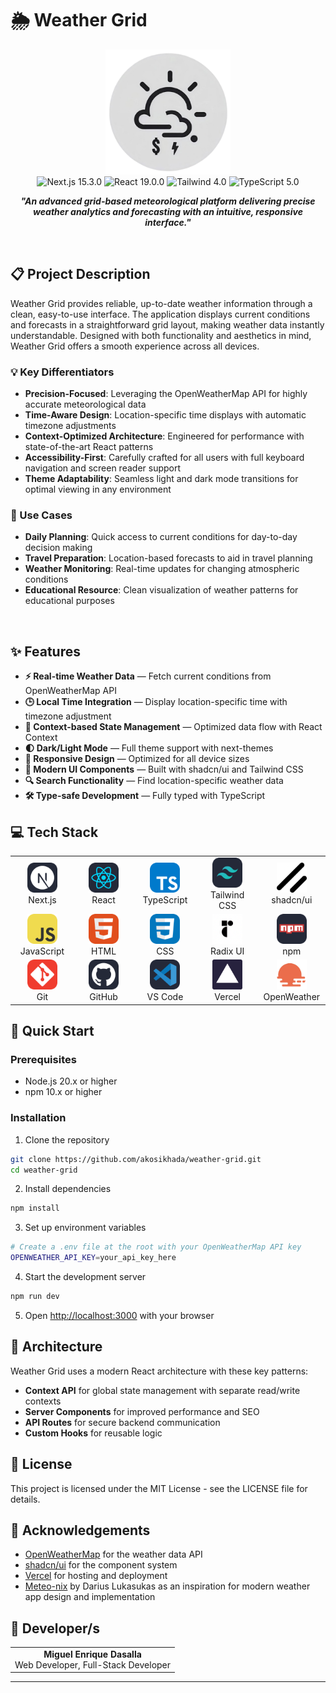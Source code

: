 # 🌦️ Weather Grid

<div align="center">
  <img src="./public/weather-grid.png" alt="Weather Grid Logo" width="200" height="200" />
</div>

<div align="center">
  <img src="https://img.shields.io/badge/Next.js-15.3.0-black?style=for-the-badge&logo=next.js" alt="Next.js 15.3.0" />
  <img src="https://img.shields.io/badge/React-19.0.0-blue?style=for-the-badge&logo=react" alt="React 19.0.0" />
  <img src="https://img.shields.io/badge/Tailwind-4.0-38B2AC?style=for-the-badge&logo=tailwind-css" alt="Tailwind 4.0" />
  <img src="https://img.shields.io/badge/TypeScript-5.0-3178C6?style=for-the-badge&logo=typescript" alt="TypeScript 5.0" />
</div>

<p align="center">
  <b><i>"An advanced grid-based meteorological platform delivering precise weather analytics and forecasting with an intuitive, responsive interface."</i></b>
</p>

<br />

## 📋 Project Description

Weather Grid provides reliable, up-to-date weather information through a clean, easy-to-use interface. The application displays current conditions and forecasts in a straightforward grid layout, making weather data instantly understandable. Designed with both functionality and aesthetics in mind, Weather Grid offers a smooth experience across all devices.

### 💡 Key Differentiators

- **Precision-Focused**: Leveraging the OpenWeatherMap API for highly accurate meteorological data
- **Time-Aware Design**: Location-specific time displays with automatic timezone adjustments
- **Context-Optimized Architecture**: Engineered for performance with state-of-the-art React patterns
- **Accessibility-First**: Carefully crafted for all users with full keyboard navigation and screen reader support
- **Theme Adaptability**: Seamless light and dark mode transitions for optimal viewing in any environment

### 🎯 Use Cases

- **Daily Planning**: Quick access to current conditions for day-to-day decision making
- **Travel Preparation**: Location-based forecasts to aid in travel planning
- **Weather Monitoring**: Real-time updates for changing atmospheric conditions
- **Educational Resource**: Clean visualization of weather patterns for educational purposes

<br />

## ✨ Features

- **⚡️ Real-time Weather Data** — Fetch current conditions from OpenWeatherMap API
- **🕒 Local Time Integration** — Display location-specific time with timezone adjustment
- **🔄 Context-based State Management** — Optimized data flow with React Context
- **🌓 Dark/Light Mode** — Full theme support with next-themes
- **📱 Responsive Design** — Optimized for all device sizes
- **🎨 Modern UI Components** — Built with shadcn/ui and Tailwind CSS
- **🔍 Search Functionality** — Find location-specific weather data
- **🛠️ Type-safe Development** — Fully typed with TypeScript

## 💻 Tech Stack

<div align="center">
  <table>
    <tr>
      <td align="center" width="96">
        <img src="./public/icons/next.png" width="48" height="48" alt="Next.js" />
        <br />Next.js
      </td>
      <td align="center" width="96">
        <img src="./public/icons/react.png" width="48" height="48" alt="React" />
        <br />React
      </td>
      <td align="center" width="96">
        <img src="./public/icons/ts.png" width="48" height="48" alt="TypeScript" />
        <br />TypeScript
      </td>
      <td align="center" width="96">
        <img src="./public/icons/tailwind.png" width="48" height="48" alt="Tailwind" />
        <br />Tailwind CSS
      </td>
      <td align="center" width="96">
        <img src="./public/icons/shadcn.png" width="48" height="48" alt="shadcn/ui" />
        <br />shadcn/ui
      </td>
    </tr>
    <tr>
      <td align="center" width="96">
        <img src="./public/icons/js.png" width="48" height="48" alt="JavaScript" />
        <br />JavaScript
      </td>
      <td align="center" width="96">
        <img src="./public/icons/html.png" width="48" height="48" alt="HTML" />
        <br />HTML
      </td>
      <td align="center" width="96">
        <img src="./public/icons/css.png" width="48" height="48" alt="CSS" />
        <br />CSS
      </td>
      <td align="center" width="96">
        <img src="./public/icons/radix.png" width="48" height="48" alt="Radix UI" />
        <br />Radix UI
      </td>
      <td align="center" width="96">
        <img src="./public/icons/npm.png" width="48" height="48" alt="npm" />
        <br />npm
      </td>
    </tr>
    <tr>
      <td align="center" width="96">
        <img src="./public/icons/git.png" width="48" height="48" alt="Git" />
        <br />Git
      </td>
      <td align="center" width="96">
        <img src="./public/icons/github.png" width="48" height="48" alt="GitHub" />
        <br />GitHub
      </td>
      <td align="center" width="96">
        <img src="./public/icons/vscode.png" width="48" height="48" alt="VS Code" />
        <br />VS Code
      </td>
      <td align="center" width="96">
        <img src="./public/icons/vercel.png" width="48" height="48" alt="Vercel" />
        <br />Vercel
      </td>
      <td align="center" width="96">
        <img src="./public/icons/openweather.png" width="48" height="48" alt="OpenWeather" />
        <br />OpenWeather
      </td>
    </tr>
  </table>
</div>

## 🚀 Quick Start

### Prerequisites

- Node.js 20.x or higher
- npm 10.x or higher

### Installation

1. Clone the repository

```bash
git clone https://github.com/akosikhada/weather-grid.git
cd weather-grid
```

2. Install dependencies

```bash
npm install
```

3. Set up environment variables

```bash
# Create a .env file at the root with your OpenWeatherMap API key
OPENWEATHER_API_KEY=your_api_key_here
```

4. Start the development server

```bash
npm run dev
```

5. Open [http://localhost:3000](http://localhost:3000) with your browser

## 🧩 Architecture

Weather Grid uses a modern React architecture with these key patterns:

- **Context API** for global state management with separate read/write contexts
- **Server Components** for improved performance and SEO
- **API Routes** for secure backend communication
- **Custom Hooks** for reusable logic

## 📄 License

This project is licensed under the MIT License - see the LICENSE file for details.

## 🙏 Acknowledgements

- [OpenWeatherMap](https://openweathermap.org/) for the weather data API
- [shadcn/ui](https://ui.shadcn.com/) for the component system
- [Vercel](https://vercel.com/) for hosting and deployment
- [Meteo-nix](https://github.com/DariusLukasukas/nextjs-weather-app) by Darius Lukasukas as an inspiration for modern weather app design and implementation

## 👥 Developer/s

<table align="center">
  <tr>
    <td align="center">
      <b>Miguel Enrique Dasalla</b>
      <br />
      Web Developer, Full-Stack Developer
    </td>
  </tr>
</table>

---
